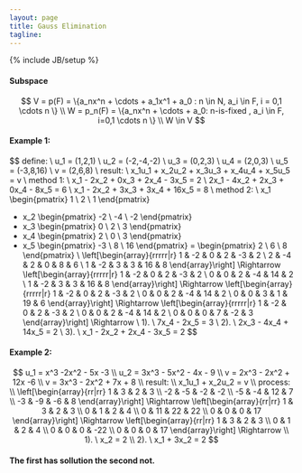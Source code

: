 ```yaml
---
layout: page
title: Gauss Elimination
tagline:
---
```

{% include JB/setup %}

#### Subspace
$$
V = p(F) = \{a_nx^n + \cdots + a_1x^1 + a_0 : n \in N, a_i \in F, i = 0,1 \cdots n \} \\
W = p_n(F) = \{a_nx^n + \cdots + a_0: n-is-fixed , a_i \in F, i=0,1 \cdots n \} \\
W \in V
$$

#### Example 1:
$$
define: \\
u_1 = (1,2,1) \\
u_2 = (-2,-4,-2) \\
u_3 = (0,2,3) \\ 
u_4 = (2,0,3) \\
u_5 = (-3,8,16) \\
v = (2,6,8) \\
result: \\
x_1u_1 + x_2u_2 + x_3u_3 + x_4u_4 + x_5u_5 = v \\ 
method 1: \\
x_1 - 2x_2 + 0x_3 + 2x_4 - 3x_5 = 2 \\
2x_1 - 4x_2 + 2x_3 + 0x_4 - 8x_5 = 6 \\
x_1 - 2x_2 + 3x_3 + 3x_4 + 16x_5 = 8 \\
method 2: \\
x_1
\begin{pmatrix}
 1 \\
 2 \\
 1
\end{pmatrix}
+ x_2
\begin{pmatrix}
 -2 \\
 -4 \\
 -2
\end{pmatrix}
+ x_3
\begin{pmatrix}
 0 \\
 2 \\
 3
\end{pmatrix}
+ x_4
\begin{pmatrix}
 2 \\
 0 \\
 3
\end{pmatrix}
+ x_5
\begin{pmatrix}
 -3 \\
 8 \\
 16
\end{pmatrix}
= 
\begin{pmatrix}
 2 \\
 6 \\
 8
\end{pmatrix} \\
\left[\begin{array}{rrrrr|r}
1 & -2 & 0 & 2 & -3 & 2 \\
2 & -4 & 2 & 0 & 8 & 6 \\
1 & -2 & 3 & 3 & 16 & 8
\end{array}\right] 
\Rightarrow 
\left[\begin{array}{rrrrr|r}
1 & -2 & 0 & 2 & -3 & 2 \\
0 & 0 & 2 & -4 & 14 & 2 \\
1 & -2 & 3 & 3 & 16 & 8
\end{array}\right] 
\Rightarrow 
\left[\begin{array}{rrrrr|r}
1 & -2 & 0 & 2 & -3 & 2 \\
0 & 0 & 2 & -4 & 14 & 2 \\
0 & 0 & 3 & 1 & 19 & 6
\end{array}\right]
\Rightarrow
\left[\begin{array}{rrrrr|r}
1 & -2 & 0 & 2 & -3 & 2 \\
0 & 0 & 2 & -4 & 14 & 2 \\
0 & 0 & 0 & 7 & -2 & 3
\end{array}\right]
\Rightarrow \\
1). \ 7x_4 - 2x_5 = 3 \\
2). \ 2x_3 - 4x_4 + 14x_5 = 2 \\
3). \ x_1 - 2x_2 + 2x_4 - 3x_5 = 2
$$
 
#### Example 2:
$$
u_1 = x^3 -2x^2 - 5x -3 \\
u_2 = 3x^3 - 5x^2 - 4x - 9 \\
v = 2x^3 - 2x^2 + 12x -6 \\
v = 3x^3 - 2x^2 + 7x + 8 \\
result: \\
x_1u_1 + x_2u_2 = v \\
process: \\
\left[\begin{array}{rr|rr}
 1 & 3 & 2 & 3 \\
 -2 & -5 & -2 & -2 \\
 -5 & -4 & 12 & 7 \\
 -3 & -9 & -6 & 8
 \end{array}\right]
\Rightarrow 
\left[\begin{array}{rr|rr}
 1 & 3 & 2 & 3 \\
 0 & 1 & 2 & 4 \\
 0 & 11 & 22 & 22 \\
 0 & 0 & 0 & 17
 \end{array}\right]
\Rightarrow
\left[\begin{array}{rr|rr}
 1 & 3 & 2 & 3 \\
 0 & 1 & 2 & 4 \\
 0 & 0 & 0 & -22 \\
 0 & 0 & 0 & 17
 \end{array}\right]
\Rightarrow \\
1). \ x_2 = 2 \\
2). \ x_1 + 3x_2 = 2
$$

#### The first has sollution the second not. 
